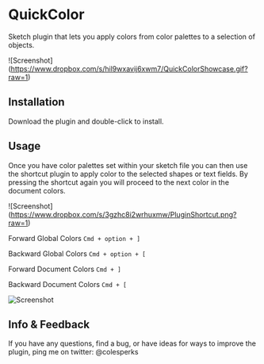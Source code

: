 # QuickColor
Sketch plugin that lets you apply colors from color palettes to a selection of objects.


![Screenshot] (https://www.dropbox.com/s/hil9wxavij6xwm7/QuickColorShowcase.gif?raw=1)
## Installation
Download the plugin and double-click to install.

## Usage
Once you have color palettes set within your sketch file you can then use the shortcut plugin to apply color to the selected shapes or text fields. By pressing the shortcut again you will proceed to the next color in the document colors. 


![Screenshot] (https://www.dropbox.com/s/3gzhc8i2wrhuxmw/PluginShortcut.png?raw=1)


Forward Global Colors `Cmd + option + ]`

Backward Global Colors `Cmd + option + [`

Forward Document Colors `Cmd + ]`

Backward Document Colors `Cmd + [` 

![Screenshot](https://www.dropbox.com/s/wzblnw04dgbsj7f/ColorPalettes.png?raw=1)

## Info & Feedback
If you have any questions, find a bug, or have ideas for ways to improve the plugin, ping me on twitter: @colesperks

